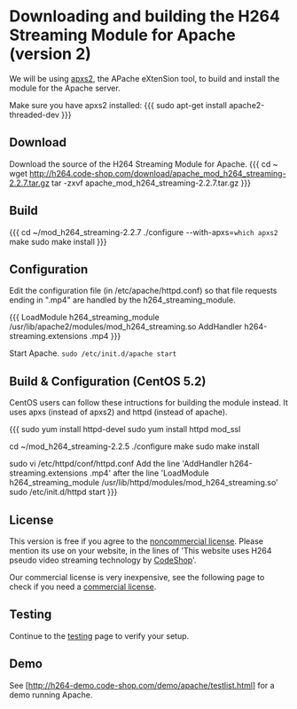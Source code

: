 # Downloading and building the H264 Streaming Module for Apache (version 2)

We will be using [apxs2](http://httpd.apache.org/docs/2.0/programs/apxs.html),
the APache eXtenSion tool, to build and install the module for the Apache
server.

Make sure you have apxs2 installed: {{{ sudo apt-get install
apache2-threaded-dev }}}

## Download

Download the source of the H264 Streaming Module for Apache.  {{{ cd ~ wget
http://h264.code-shop.com/download/apache_mod_h264_streaming-2.2.7.tar.gz tar
-zxvf apache_mod_h264_streaming-2.2.7.tar.gz }}}

## Build

{{{ cd ~/mod_h264_streaming-2.2.7 ./configure --with-apxs=`which apxs2` make
sudo make install }}}

## Configuration

Edit the configuration file (in /etc/apache/httpd.conf) so that file requests
ending in ".mp4" are handled by the h264_streaming_module.

{{{ LoadModule h264_streaming_module
/usr/lib/apache2/modules/mod_h264_streaming.so AddHandler
h264-streaming.extensions .mp4 }}}

Start Apache.  ` sudo /etc/init.d/apache start `

## Build & Configuration (CentOS 5.2)

CentOS users can follow these intructions for building the module instead. It
uses apxs (instead of apxs2) and httpd (instead of apache).

{{{ sudo yum install httpd-devel sudo yum install httpd mod_ssl

cd ~/mod_h264_streaming-2.2.5 ./configure make sudo make install

sudo vi /etc/httpd/conf/httpd.conf Add the line 'AddHandler
h264-streaming.extensions .mp4' after the line 'LoadModule h264_streaming_module
/usr/lib/httpd/modules/mod_h264_streaming.so' sudo /etc/init.d/httpd start }}}

## License

This version is free if you agree to the
[noncommercial license](http://creativecommons.org/licenses/by-nc-sa/3.0/).
Please mention its use on your website, in the lines of 'This website uses H264
pseudo video streaming technology by [CodeShop](http://h264.code-shop.com)'.

Our commercial license is very inexpensive, see the following page to check if
you need a [commercial license](/wiki:Mod-H264-Streaming-License-Version2/).

## Testing

Continue to the [testing](/wiki:Mod-H264-Streaming-Testing-Version2/) page to
verify your setup.

## Demo

See [http://h264-demo.code-shop.com/demo/apache/testlist.html] for a demo
running Apache.

